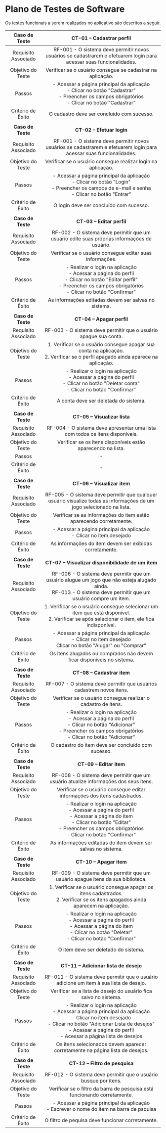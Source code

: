# Plano de Testes de Software

Os testes funcionais a serem realizados no aplicativo são descritos a seguir.
 
| **Caso de Teste**	| **CT-01 – Cadastrar perfil**	|
| :---:	| :---:	|
|	Requisito Associado 	| RF-001 - O sistema deve permitir novos usuários se cadastrarem e efetuarem login para acessar suas funcionalidades. |
| Objetivo do Teste 	| Verificar se o usuário consegue se cadastrar na aplicação. |
| Passos 	| - Acessar a página principal da aplicação<br> - Clicar no botão "Cadastrar"<br> - Preencher os campos obrigatórios<br> - Clicar no botão "Cadastrar" |
|Critério de Êxito | O cadastro deve ser concluído com sucesso. |
|  	|  	|
| **Caso de Teste** 	| **CT-02 – Efetuar login**	|
|Requisito Associado | RF-001 - O sistema deve permitir novos usuários se cadastrarem e efetuarem login para acessar suas funcionalidades. |
| Objetivo do Teste 	| Verificar se o usuário consegue realizar login na aplicação. |
| Passos 	|  - Acessar a página principal da aplicação<br> - Clicar no botão "Login"<br> - Preencher os campos de e-mail e senha<br> - Clicar no botão "Entrar" |
|Critério de Êxito | O login deve ser concluído com sucesso. |
|  	|  	|
| **Caso de Teste** 	| **CT-03 – Editar perfil**	|
|Requisito Associado | RF-002 - O sistema deve permitir que um usuário edite suas próprias informações de usuário. |
| Objetivo do Teste 	| Verificar se o usuário consegue editar suas informações. |
| Passos 	| - Realizar o login na aplicação<br> - Acessar a página do perfil<br> - Clicar no botão "Editar perfil"<br> - Preencher os campos obrigatórios<br> - Clicar no botão "Confirmar"<br> |
|Critério de Êxito | As informações editadas devem ser salvas no sistema. |
|  	|  	|
| **Caso de Teste** 	| **CT-04 – Apagar perfil**	|
|Requisito Associado | RF-003 - O sistema deve permitir que o usuário apague sua conta. |
| Objetivo do Teste 	| 1. Verificar se o usuário consegue apagar sua conta na aplicação.<br> 2. Verificar se o perfil apagado ainda aparece na aplicação. | |
| Passos 	| - Realizar o login na aplicação<br> - Acessar a página do perfil<br> - Clicar no botão "Deletar conta"<br> - Clicar no botão "Confirmar"<br> |
|Critério de Êxito | A conta deve ser deletada do sistema. |
|  	|  	|
| **Caso de Teste** 	| **CT-05 – Visualizar lista**	|
|Requisito Associado | RF-004 - O sistema deve apresentar uma lista com todos os itens disponíveis. |
| Objetivo do Teste 	| Verificar se os itens disponíveis estão aparecendo na lista. |
| Passos 	| - |
|Critério de Êxito | - |
|  	|  	|
| **Caso de Teste** 	| **CT-06 – Visualizar item**	|
|Requisito Associado | RF-005 - O sistema deve permitir que qualquer usuário visualize todas as informações de um jogo selecionado na lista. |
| Objetivo do Teste 	| Verificar se as informações do item estão aparecendo corretamente. |
| Passos 	| - Acessar a página principal da aplicação<br> - Clicar no item desejado<br> |
|Critério de Êxito | As informações do item devem ser exibidas corretamente. |
|  	|  	|
| **Caso de Teste** 	| **CT-07 – Visualizar disponibilidade de um item**	|
|Requisito Associado | RF-006 - O sistema deve permitir que um usuário alugue um jogo que não esteja alugado ainda.<br> RF-013 - O sistema deve permitir que um usuário compre um item. |
| Objetivo do Teste 	| 1. Verificar se o usuário consegue selecionar um item que está disponível.<br> 2. Verificar se após selecionar o item, ele fica indisponível. |
| Passos 	| - Acessar a página principal da aplicação<br> - Clicar no item desejado<br> Clicar no botão "Alugar" ou "Comprar"<br> |
|Critério de Êxito | Os itens alugados ou comprados não devem ficar disponíveis no sistema. |
|  	|  	|
| **Caso de Teste** 	| **CT-08 – Cadastrar item** 	|
|Requisito Associado | RF-007 - 	O sistema deve permitir que usuários cadastrem novos itens. |
| Objetivo do Teste 	| Verificar se o usuário consegue realizar o cadastro de itens. |
| Passos 	|  - Realizar o login na aplicação<br> - Acessar a página do perfil<br> - Clicar no botão "Adicionar"<br> - Preencher os campos obrigatórios<br> - Clicar no botão "Adicionar"<br> |
|Critério de Êxito | O cadastro do item deve ser concluído com sucesso. |
|  	|  	|
| **Caso de Teste** 	| **CT-09 – Editar item**	|
|Requisito Associado | RF-008 - O sistema deve permitir que um usuário atualize informações dos seus itens. |
| Objetivo do Teste 	| Verificar se o usuário consegue editar informações dos itens cadastrados. |
| Passos 	|  - Realizar o login na aplicação<br> - Acessar a página do perfil<br> - Acessar a página do item<br> - Clicar no botão "Editar"<br> - Preencher os campos obrigatórios<br> - Clicar no botão "Confirmar"<br> |
|Critério de Êxito | As informações editadas do item devem ser salvas no sistema. |
|  	|  	|
| **Caso de Teste** 	| **CT-10 – Apagar item** 	|
|Requisito Associado | RF-009 - O sistema deve permitir que um usuário apague itens da sua biblioteca. |
| Objetivo do Teste 	| 1. Verificar se o usuário consegue apagar os itens cadastrados.<br> 2. Verificar se os itens apagados ainda aparecem na aplicação. |
| Passos 	|  - Realizar o login na aplicação<br> - Acessar a página do perfil<br> - Acessar a página do item<br> - Clicar no botão "Deletar"<br> - Clicar no botão "Confirmar"<br> |
|Critério de Êxito | O item deve ser deletado do sistema. |
|  	|  	|
| **Caso de Teste** 	| **CT-11 – Adicionar lista de desejo**	|
|Requisito Associado | RF-011 - O sistema deve permitir que o usuário adicione um item à sua lista de desejo. |
| Objetivo do Teste 	| Verificar se a lista de desejo do usuário fica salvo no sistema. |
| Passos 	|  - Realizar o login na aplicação<br> - Acessar a página principal da aplicação<br> - Clicar no item desejado<br> - Clicar no botão "Adicionar Lista de desejos"<br> - Acessar a página do perfil<br> - Acessar a página lista de desejos<br> |
|Critério de Êxito | Os itens selecionados devem aparecer corretamente na página lista de desejos. |
|  	|  	|
| **Caso de Teste** 	| **CT-12 – Filtro de pesquisa** 	|
|Requisito Associado | RF-012 - 	O sistema deve permitir que o usuário busque por itens. |
| Objetivo do Teste 	| Verificar se o filtro da barra de pesquisa está funcionando corretamente. |
| Passos 	| - Acessar a página principal da aplicação<br> - Escrever o nome do item na barra de psquisa |
|Critério de Êxito | O filtro de pequisa deve funcionar corretamente. |
